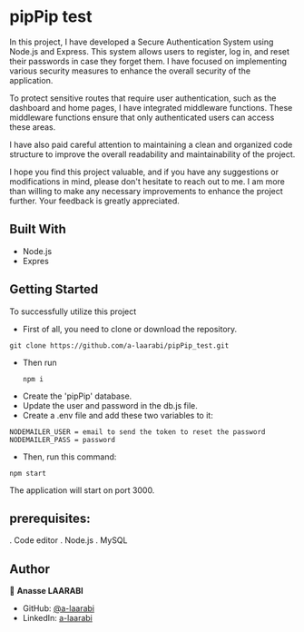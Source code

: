 # pipPip test

In this project, I have developed a Secure Authentication System using Node.js and Express. This system allows users to register, log in, and reset their passwords in case they forget them. I have focused on implementing various security measures to enhance the overall security of the application.

To protect sensitive routes that require user authentication, such as the dashboard and home pages, I have integrated middleware functions. These middleware functions ensure that only authenticated users can access these areas.

I have also paid careful attention to maintaining a clean and organized code structure to improve the overall readability and maintainability of the project.

I hope you find this project valuable, and if you have any suggestions or modifications in mind, please don't hesitate to reach out to me. I am more than willing to make any necessary improvements to enhance the project further. Your feedback is greatly appreciated.


## Built With

- Node.js
- Expres



## Getting Started

To successfully utilize this project
- First of all, you need to clone or download the repository.
```
git clone https://github.com/a-laarabi/pipPip_test.git
```
- Then run
  ```
  npm i
  ```
- Create the 'pipPip' database.
- Update the user and password in the db.js file.
- Create a .env file and add these two variables to it:
```
NODEMAILER_USER = email to send the token to reset the password
NODEMAILER_PASS = password
```
- Then, run this command:
```
npm start
```
The application will start on port 3000.


## prerequisites:
. Code editor
. Node.js
. MySQL


## Author

👤 **Anasse LAARABI**

- GitHub: [@a-laarabi](https://github.com/a-laarabi)
- LinkedIn: [a-laarabi](https://www.linkedin.com/in/a-laarabi/)